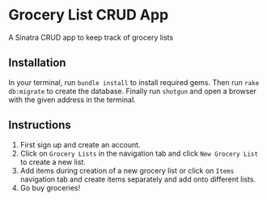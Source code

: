 # Grocery List CRUD App
A Sinatra CRUD app to keep track of grocery lists

## Installation
In your terminal, run `bundle install` to install required gems.
Then run `rake db:migrate` to create the database.
Finally run `shotgun` and open a browser with the given address in the terminal.

## Instructions
1. First sign up and create an account.
2. Click on `Grocery Lists` in the navigation tab and click `New Grocery List` to create a new list.
3. Add items during creation of a new grocery list or click on `Items` navigation tab and create items separately and add onto different lists.
4. Go buy groceries!

